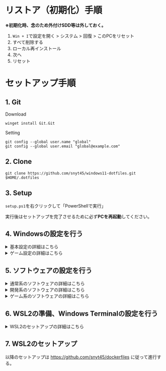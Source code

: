 # リストア（初期化）手順

**※初期化時、念のため外付けSDD等は外しておく。**

1. `Win + I`で設定を開く > システム > 回復 > このPCをリセット
2. すべて削除する
3. ローカル再インストール
4. 次へ
5. リセット

# セットアップ手順

## 1. Git

Download
```
winget install Git.Git
```

Setting
```
git config --global user.name "global"
git config --global user.email "global@example.com"
```

## 2. Clone

```
git clone https://github.com/snyt45/windows11-dotfiles.git $HOME/.dotfiles
```

## 3. Setup
`setup.ps1`を右クリックして「PowerShellで実行」

実行後はセットアップを完了させるために必ず**PCを再起動**してください。

## 4. Windowsの設定を行う

<details>
<summary>基本設定の詳細はこちら</summary>

### 壁紙
- `Win + I`で設定を開く > 個人用設定 > テーマ > ダークテーマ

### Google 日本語入力
- サイトからダウンロードすること ※winget経由だとデフォルト設定ができない
- 右下のIMEアイコンを右クリック > プロパティ > 一般
  - スペースの入力
    - 半角

</details>

<details>
<summary>ゲーム設定の詳細はこちら</summary>

### ゲームキャプチャ
- `Win + I`で設定を開く > ゲーム > キャプチャ
  - 発生したことを記録 `ON`
    - 最後を記録する `10分`

</details>

## 5. ソフトウェアの設定を行う

<details>
<summary>通常系のソフトウェアの詳細はこちら</summary>

### Google Chrome
- 規定のアプリに設定
- 各アカウントでサインイン
- ノートPCのみ
  - アプリとしてインストール
    - Roam Research
  - ショートカットとして追加（ウィンドウとして開くにチェック）
    - TaskChute Cloud

### PowerToys
- FancyZones
  - 各ディスプレイごとに`Win + Shift + @`で設定

### Dropbox
- ファイルの同期方法を選択する > ファイルを`ローカル`に設定する
- PCをバックアップしないで続ける

### Zoom
- 設定 > ビデオ
  - ミーティングに参加する際、ビデオをオフにする
- 設定 > オーディオ
  - ミーティングの参加時にマイクをミュートに設定
- 設定 > 背景とエフェクト
  - ぼかしに設定

### Snipaste
- 環境設定 > コントロール > グローバルショートカット
  - 「カスタム切り取り」のショートカットを削除
  - 「切り取り」のショートカットを`Shift + F1`に設定

### Slack
- 各アカウントでサインイン

</details>

<details>
<summary>開発系のソフトウェアの詳細はこちら</summary>

### Visual Studio Code
- 「Get Started with VS Code」 > 「Sync to and from other devices」を選択すると出てくる「Enable Setting Sync」 > 「Sign in & Turn on」 > 「Sign in with GitHub」 > Continue > Visual Studio Codeを開く > Open
  - 設定が同期できたらRestart

</details>

<details>
<summary>ゲーム系のソフトウェアの詳細はこちら</summary>

### Razer BlackShark V2
- Razer BlackShark V2をUSB接続（セットアップが始まる）
- インストールするソフトウェアを選択
  - RAZER SYNAPSE
  - THX SPATIAL AUDIO
- RAZER SYNAPSEを起動
- Googleアカウントでログイン
- 設定が同期される。

</details>

## 6. WSL2の準備、Windows Terminalの設定を行う

<details>
<summary>WSL2のセットアップの詳細はこちら</summary>

- Windows PowerShellを管理者権限で開く。
- `wsl --update`を実行する
- `wsl --install -d Ubuntu-20.04`を実行する。 `wsl --unregister Ubuntu-20.04` & Ubuntu-20.04をアンインストール
- Ubuntu-22.04をMicrosoft Storeからインストール
- Docker Desktopの設定を行う。
  - 設定 > Resources > WSL INTEGRATION > Ubuntuをオン > Apply & Restart
  - WSLで`docker -v`が使えることを確認
- Nerd Fontのインストールを行う。
  ```
  git clone --depth 1 https://github.com/ryanoasis/nerd-fonts.git
  Set-ExecutionPolicy -ExecutionPolicy RemoteSigned -Scope Process
  cd .\nerd-fonts\
  ./install.ps1 SourceCodePro
  ```
- Windows Terminalの設定を行う。
  - 設定 > 操作(カーソル)
    - 「選択範囲をクリップボードに自動でコピーする」をONにする
  - 設定 > 操作(キーボード)
    - 貼り付けの`Ctrl + V`を削除する ※Vimのキーバインドと被るため
  - プロファイル：規定値
    - 外観
      - テキスト
        - フォントフェイス
          - SauceCodePro Nerd Font
        - フォントサイズ
          - 11
      - 透明度
        - 背景の不透明度を「85%」に設定
  - プロファイル： Ubuntu-22.04
    - 全般
      - 名前
        - 「snyt45」に設定
      - 開始ディレクトリ
        - `\\wsl.localhost\Ubuntu-22.04\home\snyt45`に設定
      - タブタイトル名
        - 「snyt45」に設定
      - 外観
        - カーソルの形を「バー」に設定
    - 詳細設定
      - ベル通知スタイル
        - 音によるチャイム オフ
      - タイトルの変更を表示しない オン
        - タブタイトルを反映させるための設定
  - スタートアップ
    - 既定のプロファイル
      - Windows PowerShell から 「snyt45」にする
  - カラーテーマ設定
    - gruvbox
      - https://windowsterminalthemes.dev/?theme=Gruvbox%20Dark
    - 手順
      1. Gruvbox Darkを選択して「Get theme」してコピー
      2. Windows Terminal > 設定 > JSONファイルを開く > shemesに追加する
        - ![](https://firebasestorage.googleapis.com/v0/b/firescript-577a2.appspot.com/o/imgs%2Fapp%2Fyuta_sano%2FSjYZvSjZLB.png?alt=media&token=107c48b8-f3e6-402c-9281-869a81882e6d)
      3. プロファイル > 規定値 > 外観 > 配色を「Gruvbox Dark」に変更する

</details>

## 7. WSL2のセットアップ

以降のセットアップは https://github.com/snyt45/dockerfiles に従って進行する。
